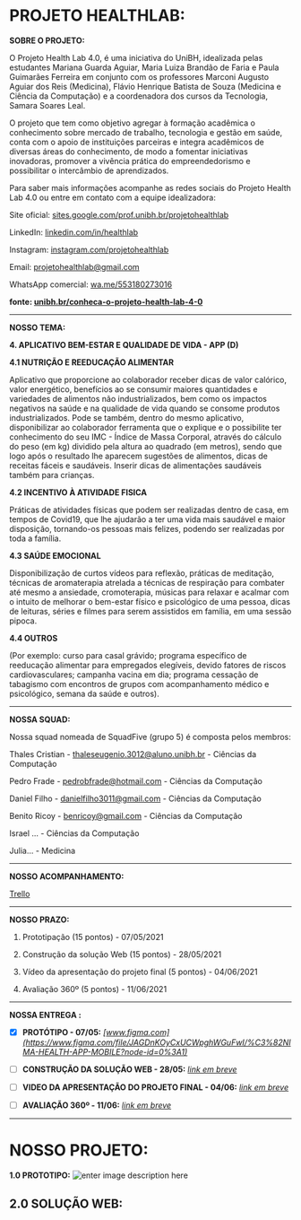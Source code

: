 # PROJETO HEALTHLAB:

**SOBRE O PROJETO:**

O Projeto Health Lab 4.0, é uma iniciativa do UniBH, idealizada pelas estudantes Mariana Guarda Aguiar, Maria Luiza Brandão de Faria e Paula Guimarães Ferreira em conjunto com os professores Marconi Augusto Aguiar dos Reis (Medicina), Flávio Henrique Batista de Souza (Medicina e Ciência da Computação) e a coordenadora dos cursos da Tecnologia, Samara Soares Leal.

O projeto que tem como objetivo agregar à formação acadêmica o conhecimento sobre mercado de trabalho, tecnologia e gestão em saúde, conta com o apoio de instituições parceiras e integra acadêmicos de diversas áreas do conhecimento, de modo a fomentar iniciativas inovadoras, promover a vivência prática do empreendedorismo e possibilitar o intercâmbio de aprendizados.

Para saber mais informações acompanhe as redes sociais do Projeto Health Lab 4.0 ou entre em contato com a equipe idealizadora:

Site oficial:  [sites.google.com/prof.unibh.br/projetohealthlab](https://sites.google.com/prof.unibh.br/projetohealthlab)

LinkedIn:  [linkedin.com/in/healthlab](https://www.linkedin.com/in/healthlab)

Instagram:  [instagram.com/projetohealthlab](http://www.instagram.com/projetohealthlab)

Email: projetohealthlab@gmail.com

WhatsApp comercial:  [wa.me/553180273016](https://wa.me/553180273016)

**fonte: [unibh.br/conheca-o-projeto-health-lab-4-0](https://www.unibh.br/conheca-o-projeto-health-lab-4-0/)**

---
**NOSSO TEMA:**

**4. APLICATIVO BEM-ESTAR E QUALIDADE DE VIDA - APP (D)**

**4.1 NUTRIÇÃO E REEDUCAÇÃO ALIMENTAR**

Aplicativo que proporcione ao colaborador receber dicas de valor calórico, valor energético, benefícios ao se consumir maiores quantidades e variedades de alimentos não industrializados, bem como os impactos negativos na saúde e na qualidade de vida quando se consome produtos industrializados.
Pode se também, dentro do mesmo aplicativo, disponibilizar ao colaborador ferramenta que o explique e o possibilite ter conhecimento do seu IMC - Índice de Massa Corporal, através do cálculo do peso (em kg) dividido pela altura ao quadrado (em metros), sendo que logo após o resultado lhe aparecem sugestões de alimentos, dicas de receitas fáceis e saudáveis.
Inserir dicas de alimentações saudáveis também para crianças.  

**4.2 INCENTIVO À ATIVIDADE FISICA**

Práticas de atividades físicas que podem ser realizadas dentro de casa, em tempos de Covid19, que lhe ajudarão a ter uma vida mais saudável e maior disposição, tornando-os pessoas mais felizes, podendo ser realizadas por toda a família.  

**4.3 SAÚDE EMOCIONAL**

Disponibilização de curtos vídeos para reflexão, práticas de meditação, técnicas de aromaterapia atrelada a técnicas de respiração para combater até mesmo a ansiedade, cromoterapia, músicas para relaxar e acalmar com o intuito de melhorar o bem-estar físico e psicológico de uma pessoa, dicas de leituras, séries e filmes para serem assistidos em família, em uma sessão pipoca.

**4.4 OUTROS**

(Por exemplo: curso para casal grávido; programa específico de reeducação alimentar para empregados elegíveis, devido fatores de riscos cardiovasculares; campanha vacina em dia; programa cessação de tabagismo com encontros de grupos com acompanhamento médico e psicológico, semana da saúde e outros).

---
**NOSSA SQUAD:**

Nossa squad nomeada de SquadFive (grupo 5) é composta pelos membros:

Thales Cristian - thaleseugenio.3012@aluno.unibh.br - Ciências da Computação

Pedro Frade - pedrobfrade@hotmail.com - Ciências da Computação

Daniel Filho - danielfilho3011@gmail.com - Ciências da Computação

Benito Ricoy - benricoy@gmail.com - Ciências da Computação

Israel ... - Ciências da Computação

Julia... - Medicina

---
**NOSSO ACOMPANHAMENTO:**

[Trello](https://trello.com/invite/b/xnC6WW2n/100a8491c8a4a744cdc55845e2d19fd7/squadfivehealthlab)

---
**NOSSO PRAZO:**

1. Prototipação (15 pontos) - 07/05/2021  

2. Construção da solução Web (15 pontos) - 28/05/2021  

3. Vídeo da apresentação do projeto final (5 pontos) - 04/06/2021 

4. Avaliação 360º (5 pontos) - 11/06/2021

---
**NOSSA ENTREGA :**

- [x] **PROTÓTIPO - 07/05:** 
*[www.figma.com](https://www.figma.com/file/JAGDnKOyCxUCWpghWGuFwI/%C3%82NIMA-HEALTH-APP-MOBILE?node-id=0%3A1)*

- [ ] **CONSTRUÇÃO DA SOLUÇÃO WEB - 28/05:** 
*[link em breve]()*

- [ ] **VIDEO DA APRESENTAÇÃO DO PROJETO FINAL - 04/06:** 
*[link em breve]()*

- [ ] **AVALIAÇÃO 360º - 11/06:** 
*[link em breve]()*
---
# NOSSO PROJETO:
**1.0 PROTOTIPO:**
![enter image description here](https://raw.githubusercontent.com/chalestristian/squadfive_healthlab/master/prototipo/%C3%82NIMA%20HEALTH%20-%20APP%20-%20MOBILLE-1.png)

**2.0 SOLUÇÃO WEB:**
--
